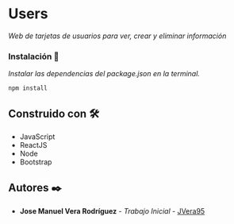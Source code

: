 #  Users

_Web de tarjetas de usuarios para ver, crear y eliminar información_

### Instalación 🔧

_Instalar las dependencias del package.json en la terminal._

```
npm install
```

## Construido con 🛠️

* JavaScript
* ReactJS
* Node
* Bootstrap

## Autores ✒️

* **Jose Manuel Vera Rodríguez** - *Trabajo Inicial* - [JVera95](https://github.com/JVera95)
